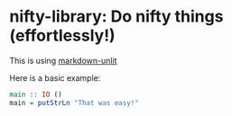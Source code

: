 # nifty-library: Do nifty things (effortlessly!)

This is using [markdown-unlit](https://github.com/sol/markdown-unlit)

Here is a basic example:

```haskell
main :: IO ()
main = putStrLn "That was easy!"
```
